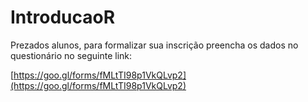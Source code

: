 # IntroducaoR

Prezados alunos, para formalizar sua inscrição preencha os dados no questionário no seguinte link:

[https://goo.gl/forms/fMLtTI98p1VkQLvp2](https://goo.gl/forms/fMLtTI98p1VkQLvp2)

